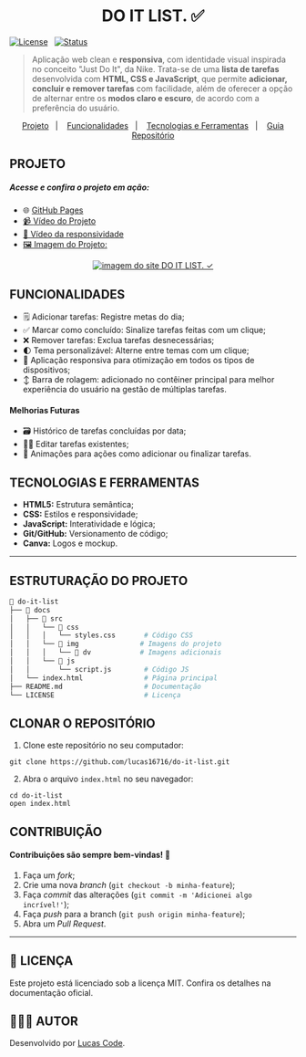 <h1 align="center">DO IT LIST. ✅</h1>

<div>
  
[![License](https://img.shields.io/badge/Licença-MIT-yellow)](./LICENSE)&nbsp;&nbsp;
[![Status](https://img.shields.io/badge/Status-Finalizado-blue)]()

</div>

> Aplicação web clean e **responsiva**, com identidade visual inspirada no conceito "Just Do It", da Nike. Trata-se de uma **lista de tarefas** desenvolvida com **HTML, CSS e JavaScript**, que permite **adicionar, concluir e remover tarefas** com facilidade, além de oferecer a opção de alternar entre os **modos claro e escuro**, de acordo com a preferência do usuário.

<p align="center">
  <a href="#projeto">Projeto</a>&nbsp;&nbsp;&nbsp;|&nbsp;&nbsp;&nbsp;
  <a href="#funcionalidades">Funcionalidades</a>&nbsp;&nbsp;&nbsp;|&nbsp;&nbsp;&nbsp;
  <a href="#tecnologias-e-ferramentas">Tecnologias e Ferramentas</a>&nbsp;&nbsp;&nbsp;|&nbsp;&nbsp;&nbsp;
  <a href="#estruturação-do-projeto">Guia Repositório</a>
</p>

<h2>PROJETO</h2>
<h5>Acesse e confira o projeto em ação:</h5>

- 🌐 <a href="https://lucas16716.github.io/do-it-list/">GitHub Pages
- 📹 <a href="https://drive.google.com/file/d/1JGVkyok3uzFnhwoHf722ZwvPH5TU-90_/view?usp=sharing">Vídeo do Projeto
- 📲 <a href="https://drive.google.com/file/d/1HdBPRUDx-HVITZc50aybMMn8lzS_cRQP/view">Vídeo da responsividade
- 🖼️ Imagem do Projeto:

<div align="center">
   <a target="_blank" href="https://lucas16716.github.io/do-it-list/">
   <img href="https://lucas16716.github.io/do-it-list/" src="./docs/assets/dv/Temas.jpg" alt="imagem do site DO IT LIST. ✓">
   </a>
 </div>

<h2>FUNCIONALIDADES</h2>

- 🗒️ Adicionar tarefas: Registre metas do dia;
- ✅ Marcar como concluído: Sinalize tarefas feitas com um clique;
- ❌ Remover tarefas: Exclua tarefas desnecessárias;
- 🌓 Tema personalizável: Alterne entre temas com um clique;
- 📲 Aplicação responsiva para otimização em todos os tipos de dispositivos;
- ↕️ Barra de rolagem: adicionado no contêiner principal para melhor experiência do usuário na gestão de múltiplas tarefas.

<h4>Melhorias Futuras</h4>

- 🗃️ Histórico de tarefas concluídas por data;
- ✍🏻 Editar tarefas existentes;
- 🎨 Animações para ações como adicionar ou finalizar tarefas.

<h2>TECNOLOGIAS E FERRAMENTAS</h2>

- **HTML5:** Estrutura semântica;
- **CSS:** Estilos e responsividade;
- **JavaScript:** Interatividade e lógica;
- **Git/GitHub:** Versionamento de código;
- **Canva:** Logos e mockup.

---

<h2>ESTRUTURAÇÃO DO PROJETO</h2>

```bash
📁 do-it-list
├── 📁 docs
│   ├── 📂 src
│   │   └── 📂 css
│   │   │   └── styles.css       # Código CSS
│   │   └── 📂 img               # Imagens do projeto
│   │   │   └── 📂 dv            # Imagens adicionais
│   │   └── 📂 js
│   │       └── script.js        # Código JS
│   └── index.html               # Página principal
├── README.md                    # Documentação
└── LICENSE                      # Licença
```

<h2>CLONAR O REPOSITÓRIO</h2>

1. Clone este repositório no seu computador:

```
git clone https://github.com/lucas16716/do-it-list.git
```

2. Abra o arquivo `index.html` no seu navegador:

```
cd do-it-list
open index.html
```

<h2>CONTRIBUIÇÃO</h2>
<h4>Contribuições são sempre bem-vindas! 🤝</h4>

1. Faça um _fork_;
2. Crie uma nova _branch_ (`git checkout -b minha-feature`);
3. Faça _commit_ das alterações (`git commit -m 'Adicionei algo incrível!'`);
4. Faça _push_ para a branch (`git push origin minha-feature`);
5. Abra um _Pull Request_.

---

<h2>📝 LICENÇA</h2>
<p>Este projeto está licenciado sob a licença MIT. Confira os detalhes na documentação oficial.</p>

<h2>🧑🏻‍💻 AUTOR </h2>
<p>Desenvolvido por <a href="https://lucaslinkverse.vercel.app/">Lucas Code<a/>.</p>
